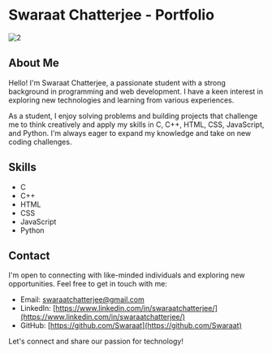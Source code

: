 # Swaraat Chatterjee - Portfolio


![2](https://github.com/Swaraat/Swaraat/assets/107751538/05ed0ee7-b877-4d97-a722-b0348f497640)

## About Me

Hello! I'm Swaraat Chatterjee, a passionate student with a strong background in programming and web development. I have a keen interest in exploring new technologies and learning from various experiences.

As a student, I enjoy solving problems and building projects that challenge me to think creatively and apply my skills in C, C++, HTML, CSS, JavaScript, and Python. I'm always eager to expand my knowledge and take on new coding challenges.

## Skills

- C
- C++
- HTML
- CSS
- JavaScript
- Python

## Contact

I'm open to connecting with like-minded individuals and exploring new opportunities. Feel free to get in touch with me:

- Email: swaraatchatterjee@gmail.com
- LinkedIn: [https://www.linkedin.com/in/swaraatchatterjee/](https://www.linkedin.com/in/swaraatchatterjee/)
- GitHub: [https://github.com/Swaraat](https://github.com/Swaraat)

Let's connect and share our passion for technology!

